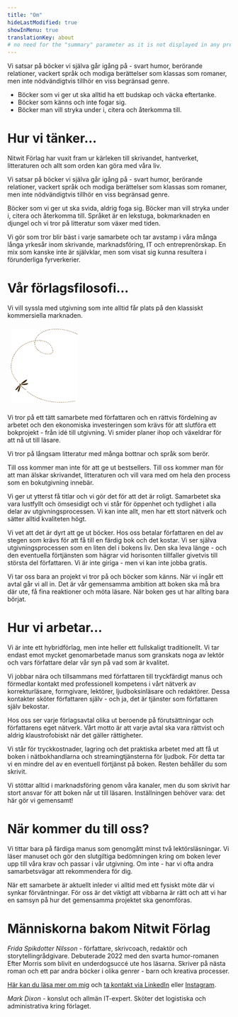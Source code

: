 ```yaml
---
title: "Om"
hideLastModified: true
showInMenu: true
translationKey: about
# no need for the "summary" parameter as it is not displayed in any previews
---
```





Vi satsar på böcker vi själva går igång på - svart humor, berörande relationer, vackert språk och modiga berättelser som klassas som romaner, men inte nödvändigtvis tillhör en viss begränsad genre.

- Böcker som vi ger ut ska alltid ha ett budskap och väcka eftertanke.
- Böcker som känns och inte fogar sig.
- Böcker man vill stryka under i, citera och återkomma till.



# Hur vi tänker… 

Nitwit Förlag har vuxit fram ur kärleken till skrivandet, hantverket, litteraturen och
allt som orden kan göra med våra liv.

Vi satsar på böcker vi själva går igång på - svart humor, berörande relationer, vackert
språk och modiga berättelser som klassas som romaner, men inte nödvändigtvis tillhör en
viss begränsad genre.

Böcker som vi ger ut ska svida, aldrig foga sig. Böcker man vill stryka under i, citera
och återkomma till. Språket är en lekstuga, bokmarknaden en djungel och vi tror på
litteratur som växer med tiden.

Vi gör som tror blir bäst i varje samarbete och tar avstamp i våra många långa yrkesår
inom skrivande, marknadsföring, IT och entreprenörskap. En mix som kanske inte är
självklar, men som visat sig kunna resultera i förunderliga fyrverkerier. 

# Vår förlagsfilosofi… 

Vi vill syssla med utgivning som inte alltid får plats på den klassiskt kommersiella
marknaden.

<img src="background_texture_white3.png" class="is-pulled-right ml-4" style="width:150px; margin: 0.5rem" />

Vi tror på ett tätt samarbete med författaren och en rättvis fördelning av arbetet och den
ekonomiska investeringen som krävs för att slutföra ett bokprojekt - från idé till
utgivning. Vi smider planer ihop och växeldrar för att nå ut till läsare.

Vi tror på långsam litteratur med många bottnar och språk som berör.

Till oss kommer man inte för att ge ut bestsellers. Till oss kommer man för att man älskar
skrivandet, litteraturen och vill vara med om hela den process som en bokutgivning
innebär.

Vi ger ut ytterst få titlar och vi gör det för att det är roligt. Samarbetet ska vara
lustfyllt och ömsesidigt och vi står för öppenhet och tydlighet i alla delar av
utgivningsprocessen. Vi kan inte allt, men har ett stort nätverk och sätter alltid
kvaliteten högt.

Vi vet att det är dyrt att ge ut böcker. Hos oss betalar författaren en del av stegen som
krävs för att få till en färdig bok och det kostar. Vi ser själva utgivningsprocessen som
en liten del i bokens liv. Den ska leva länge - och den eventuella förtjänsten som hägrar
vid horisonten tillfaller givetvis till största del författaren. Vi är inte giriga - men
vi kan inte jobba gratis. 

Vi tar oss bara an projekt vi tror på och böcker som känns. När vi ingår ett avtal går vi
all in. Det är vår gemensamma ambition att boken ska må bra där ute, få fina reaktioner
och möta läsare. När boken ges ut har allting bara börjat. 

# Hur vi arbetar...

Vi är inte ett hybridförlag, men inte heller ett fullskaligt traditionellt. Vi tar endast
emot mycket genomarbetade manus som granskats noga av lektör och vars författare delar vår
syn på vad som är kvalitet.

Vi jobbar nära och tillsammans med författaren till tryckfärdigt manus och förmedlar
kontakt med professionell kompetens i vårt nätverk av korrekturläsare, formgivare,
lektörer, ljudboksinläsare och redaktörer. Dessa kontakter sköter författaren själv - och
ja, det är tjänster som författaren själv bekostar. 

Hos oss ser varje förlagsavtal olika ut beroende på förutsättningar och författarens eget
nätverk. Vårt motto är att varje avtal ska vara rättvist och aldrig klaustrofobiskt när
det gäller rättigheter.

Vi står för tryckkostnader, lagring och det praktiska arbetet med att få ut boken i
nätbokhandlarna och streamingtjänsterna för ljudbok. För detta tar vi en mindre del av en
eventuell förtjänst på boken. Resten behåller du som skrivit.

Vi stöttar alltid i marknadsföring genom våra kanaler, men du som skrivit har stort ansvar
för att boken når ut till läsaren. Inställningen behöver vara: det här gör vi gemensamt! 

# När kommer du till oss?

Vi tittar bara på färdiga manus som genomgått minst två lektörsläsningar. Vi läser manuset
och gör den slutgiltiga bedömningen kring om boken lever upp till våra krav och passar i
vår utgivning. Om inte - har vi ofta andra samarbetsvägar att rekommendera för dig. 

När ett samarbete är aktuellt inleder vi alltid med ett fysiskt möte där vi synkar
förväntningar. För oss är det viktigt att vibbarna är rätt och att vi har en samsyn på hur
det gemensamma projektet ska genomföras. 

# Människorna bakom Nitwit Förlag

*Frida Spikdotter Nilsson* - författare, skrivcoach, redaktör och storytellingrådgivare.
Debuterade 2022 med den svarta humor-romanen Efter Morris som blivit en underdogsuccé ute
hos läsarna. Skriver på nästa roman och ett par andra böcker i olika genrer - barn och
kreativa processer. 

[Här kan du läsa mer om mig](https://spikdotter.se/om/) och [ta kontakt via LinkedIn](https://www.linkedin.com/in/fridanilsson/) 
 eller [Instagram](https://www.instagram.com/spikdotter/). 

*Mark Dixon* - konslut och allmän IT-expert. Sköter det logistiska och administrativa kring förlaget. 



